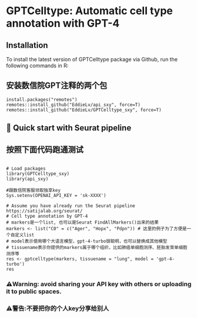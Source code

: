 GPTCelltype: Automatic cell type annotation with GPT-4
====

## Installation 

To install the latest version of GPTCelltype package via Github, run the following commands in R:

## 安装数信院GPT注释的两个包
```{r eval = FALSE}
install.packages("remotes")
remotes::install_github("EddieLv/api_sxy", force=T)
remotes::install_github("EddieLv/GPTCelltype_sxy", force=T)
```

##  🚀 Quick start with Seurat pipeline 
## 按照下面代码跑通测试

```{r eval = FALSE}

# Load packages
library(GPTCelltype_sxy)
library(api_sxy)

#跟数信院客服领取独享key
Sys.setenv(OPENAI_API_KEY = 'sk-XXXX')

# Assume you have already run the Seurat pipeline https://satijalab.org/seurat/
# Cell type annotation by GPT-4
# markers是一个list, 也可以是Seurat FindAllMarkers()出来的结果
markers <- list("C0" = c("Ager", "Hopx", "Pdpn")) # 这里的例子为了方便是一个自定义list
# model表示使用哪个大语言模型，gpt-4-turbo很聪明，也可以替换成其他模型
# tissuename表示你提供的markers属于哪个组织，比如肺癌单细胞测序、胚胎发育单细胞测序等
res <- gptcelltype(markers, tissuename = "lung", model = 'gpt-4-turbo')
res

```

### ⚠️Warning: avoid sharing your API key with others or uploading it to public spaces.
### ⚠️警告:不要把你的个人key分享给别人
